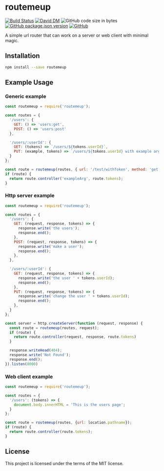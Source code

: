 # routemeup
[![Build Status](https://travis-ci.org/markwylde/routemeup.svg?branch=master)](https://travis-ci.org/markwylde/routemeup)
[![David DM](https://david-dm.org/markwylde/routemeup.svg)](https://david-dm.org/markwylde/routemeup)
![GitHub code size in bytes](https://img.shields.io/github/languages/code-size/markwylde/routemeup)
[![GitHub package.json version](https://img.shields.io/github/package-json/v/markwylde/routemeup)](https://github.com/markwylde/routemeup/releases)
[![GitHub](https://img.shields.io/github/license/markwylde/routemeup)](https://github.com/markwylde/routemeup/blob/master/LICENSE)

A simple url router that can work on a server or web client with minimal magic.

## Installation
```bash
npm install --save routemeup
```

## Example Usage
### Generic example
```javascript
const routemeup = require('routemeup');

const routes = {
  '/users': {
    GET: () => 'users:get',
    POST: () => 'users:post'
  },

  '/users/:userId': {
    GET: (tokens) => `/users/${tokens.userId}`,
    PUT: (example, tokens) => `/users/${tokens.userId} with example argument ${example}`,
  }
};

const route = routemeup(routes, { url: '/test/withToken', method: 'get' });
if (route) {
  return route.controller('exampleArg', route.tokens);
}
```

### Http server example
```javascript
const routemeup = require('routemeup');

const routes = {
  '/users': {
    GET: (request, response, tokens) => {
      response.write('the users');
      response.end();
    },
    POST: (request, response, tokens) => {
      response.write('make a user');
      response.end();
    },
  },

  '/users/:userId': {
    GET: (request, response, tokens) => {
      response.write('the user ' + tokens.userId);
      response.end();
    },
    PUT: (request, response, tokens) => {
      response.write('change the user ' + tokens.userId);
      response.end();
    },
  }
};

const server = http.createServer(function (request, response) {
  const route = routemeup(routes, request);
  if (route) {
    return route.controller(request, response, route.tokens)
  }

  response.writeHead(404);
  response.write('Not Found');
  response.end();
}).listen(8000)
```

### Web client example
```javascript
const routemeup = require('routemeup');

const routes = {
  '/users': (tokens) => {
    document.body.innerHTML = 'This is the users page';
  }
};

const route = routemeup(routes, {url: location.pathname});
if (route) {
  return route.controller(route.tokens);
}
```

## License
This project is licensed under the terms of the MIT license.
